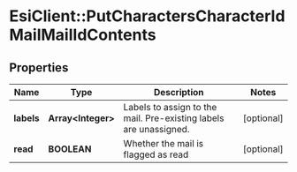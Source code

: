 # EsiClient::PutCharactersCharacterIdMailMailIdContents

## Properties
Name | Type | Description | Notes
------------ | ------------- | ------------- | -------------
**labels** | **Array&lt;Integer&gt;** | Labels to assign to the mail. Pre-existing labels are unassigned. | [optional] 
**read** | **BOOLEAN** | Whether the mail is flagged as read | [optional] 


